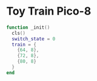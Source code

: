 # Toy Train Pico-8

```lua
function _init()
  cls()
  switch_state = 0
  train = {
    {64, 8},
    {72, 8},
    {80, 8}
  }
end
```
